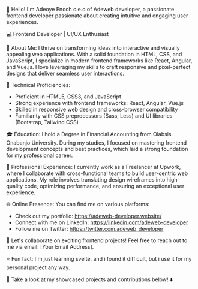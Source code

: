 👋 Hello! I'm Adeoye Enoch c.e.o of Adeweb developer, a passionate frontend developer passionate about creating intuitive and engaging user experiences.

💻 Frontend Developer | UI/UX Enthusiast

🌟 About Me:
I thrive on transforming ideas into interactive and visually appealing web applications. With a solid foundation in HTML, CSS, and JavaScript, I specialize in modern frontend frameworks like React, Angular, and Vue.js. I love leveraging my skills to craft responsive and pixel-perfect designs that deliver seamless user interactions. 

🔧 Technical Proficiencies:
- Proficient in HTML5, CSS3, and JavaScript
- Strong experience with frontend frameworks: React, Angular, Vue.js
- Skilled in responsive web design and cross-browser compatibility
- Familiarity with CSS preprocessors (Sass, Less) and UI libraries (Bootstrap, Tailwind CSS)

🎓 Education:
I hold a Degree in Financial Accounting from Olabsis Onabanjo University. During my studies, I focused on mastering frontend development concepts and best practices, which laid a strong foundation for my professional career.

💼 Professional Experience:
I currently work as a Freelancer at Upwork, where I collaborate with cross-functional teams to build user-centric web applications. My role involves translating design wireframes into high-quality code, optimizing performance, and ensuring an exceptional user experience.

🌐 Online Presence:
You can find me on various platforms:
- Check out my portfolio: https://adeweb-developer.website/
- Connect with me on LinkedIn: https://linkedin.com/adeweb-developer
- Follow me on Twitter: https://twitter.com.adeweb_developer

🚀 Let's collaborate on exciting frontend projects! Feel free to reach out to me via email: [Your Email Address].

⭐️ Fun fact: I'm just learning svelte, and i found it difficult, but i use it for my personal project any way.

🌟 Take a look at my showcased projects and contributions below! ⬇️

